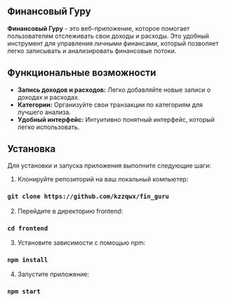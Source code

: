 ## Финансовый Гуру

**Финансовый Гуру** - это веб-приложение, которое помогает пользователям отслеживать свои доходы и расходы. Это удобный инструмент для управления личными финансами, который позволяет легко записывать и анализировать финансовые потоки.

## Функциональные возможности

- **Запись доходов и расходов:** Легко добавляйте новые записи о доходах и расходах.
- **Категории:** Организуйте свои транзакции по категориям для лучшего анализа.
- **Удобный интерфейс:** Интуитивно понятный интерфейс, который легко использовать.

## Установка

Для установки и запуска приложения выполните следующие шаги:

1. Клонируйте репозиторий на ваш локальный компьютер:

### `git clone https://github.com/kzzqwx/fin_guru`

2. Перейдите в директорию frontend:

### `cd frontend`

3. Установите зависимости с помощью npm:

### `npm install`

4. Запустите приложение:

### `npm start`
